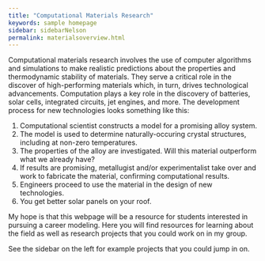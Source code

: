 ```yaml
---
title: "Computational Materials Research"
keywords: sample homepage
sidebar: sidebarNelson
permalink: materialsoverview.html
---
```


Computational materials research involves the use of computer
algorithms and simulations to make realistic predictions about the
properties and thermodynamic stability of materials.  They serve a
critical role in the discover of high-performing materials which, in
turn, drives technological advancements.  Computation plays a key role
in the discovery of batteries, solar cells, integrated circuits, jet
engines, and more.  The development process for new technologies looks
something like this:

1. Computational scientist constructs a model for a promising alloy system.
2. The model is used to determine naturally-occuring crystal
   structures, including at non-zero temperatures.
3. The properties of the alloy are investigated.  Will this material
   outperform what we already have?
4. If results are promising, metallugist and/or experimentalist take
over and work to fabricate the material, confirming computational
results.
5. Engineers proceed to use the material in the design of new
technologies.
6.  You get better solar panels on your roof.


My hope is that this webpage will be a resource for students
interested in pursuing a career modeling.  Here you will find
resources for learning about the field as well as research projects
that you could work on in my group.

See the sidebar on the left for example projects that you could jump
in on.



